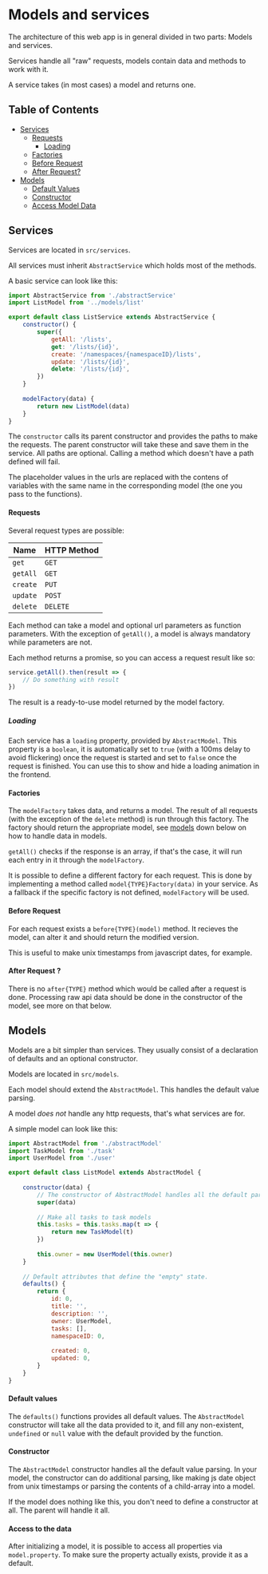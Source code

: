 # Models and services

The architecture of this web app is in general divided in two parts:
Models and services.

Services handle all "raw" requests, models contain data and methods to work with it.

A service takes (in most cases) a model and returns one.

## Table of Contents

* [Services](#services)
  * [Requests](#requests)
    * [Loading](#loading)
  * [Factories](#factories)
  * [Before Request](#before-request)
  * [After Request?](#after-request-)
* [Models](#models)
  * [Default Values](#default-values)
  * [Constructor](#constructor)
  * [Access Model Data](#access-to-the-data)

## Services

Services are located in `src/services`.

All services must inherit `AbstractService` which holds most of the methods.

A basic service can look like this:

```javascript
import AbstractService from './abstractService'
import ListModel from '../models/list'

export default class ListService extends AbstractService {
	constructor() {
		super({
			getAll: '/lists',
			get: '/lists/{id}',
			create: '/namespaces/{namespaceID}/lists',
			update: '/lists/{id}',
			delete: '/lists/{id}',
		})
	}
	
	modelFactory(data) {
		return new ListModel(data)
	}
}
```

The `constructor` calls its parent constructor and provides the paths to make the requests. 
The parent constructor will take these and save them in the service.
All paths are optional. Calling a method which doesn't have a path defined will fail. 

The placeholder values in the urls are replaced with the contens of variables with the same name in the 
corresponding model (the one you pass to the functions).

#### Requests

Several request types are possible:

| Name | HTTP Method |
|------|-------------|
| `get` | `GET` |
| `getAll` | `GET` |
| `create` | `PUT` |
| `update` | `POST` |
| `delete` | `DELETE` | 

Each method can take a model and optional url parameters as function parameters.
With the exception of `getAll()`, a model is always mandatory while parameters are not.

Each method returns a promise, so you can access a request result like so:

```javascript
service.getAll().then(result => {
	// Do something with result
})
```

The result is a ready-to-use model returned by the model factory.

##### Loading

Each service has a `loading` property, provided by `AbstractModel`.
This property is a `boolean`, it is automatically set to `true` (with a 100ms delay to avoid flickering) 
once the request is started and set to `false` once the request is finished.
You can use this to show and hide a loading animation in the frontend.

#### Factories

The `modelFactory` takes data, and returns a model. The result of all requests (with the exception
of the `delete` method) is run through this factory. The factory should return the appropriate model, see
[models](#models) down below on how to handle data in models.

`getAll()` checks if the response is an array, if that's the case, it will run each entry in it through
the `modelFactory`. 

It is possible to define a different factory for each request. This is done by implementing a method called 
`model{TYPE}Factory(data)` in your service. As a fallback if the specific factory is not defined, 
`modelFactory` will be used.

#### Before Request

For each request exists a `before{TYPE}(model)` method. It recieves the model, can alter it and should return
the modified version.

This is useful to make unix timestamps from javascript dates, for example.

#### After Request ?

There is no `after{TYPE}` method which would be called after a request is done. 
Processing raw api data should be done in the constructor of the model, see more on that below.

## Models

Models are a bit simpler than services.
They usually consist of a declaration of defaults and an optional constructor.

Models are located in `src/models`.

Each model should extend the `AbstractModel`.
This handles the default value parsing.

A model _does not_ handle any http requests, that's what services are for.

A simple model can look like this:

```javascript
import AbstractModel from './abstractModel'
import TaskModel from './task'
import UserModel from './user'

export default class ListModel extends AbstractModel {
	
	constructor(data) {
		// The constructor of AbstractModel handles all the default parsing.
		super(data)
		
		// Make all tasks to task models
		this.tasks = this.tasks.map(t => {
			return new TaskModel(t)
		})
		
		this.owner = new UserModel(this.owner)
	}
	
	// Default attributes that define the "empty" state.
	defaults() {
		return {
			id: 0,
			title: '',
			description: '',
			owner: UserModel,
			tasks: [],
			namespaceID: 0,
			
			created: 0,
			updated: 0,
		}
	}
}
```

#### Default values

The `defaults()` functions provides all default values.
The `AbstractModel` constructor will take all the data provided to it, and fill any non-existent,
`undefined` or `null` value with the default provided by the function.

#### Constructor

The `AbstractModel` constructor handles all the default value parsing.
In your model, the constructor can do additional parsing, like making js date object from unix timestamps
or parsing the contents of a child-array into a model.

If the model does nothing like this, you don't need to define a constructor at all.
The parent will handle it all.

#### Access to the data

After initializing a model, it is possible to access all properties via `model.property`.
To make sure the property actually exists, provide it as a default.
